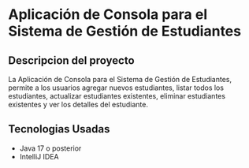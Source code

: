 # Aplicación de Consola para el Sistema de Gestión de Estudiantes
## Descripcion del proyecto
La Aplicación de Consola para el Sistema de Gestión de Estudiantes, permite a los usuarios agregar nuevos estudiantes, listar todos los estudiantes, actualizar estudiantes existentes, eliminar estudiantes existentes y ver los detalles del estudiante.

## Tecnologias Usadas
- Java 17 o posterior
- IntelliJ IDEA